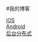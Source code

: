 #我的博客

[iOS](https://github.com/maybehyc/huyc.github.io/tree/master/mybk/iOS) <br>
[Android](https://github.com/maybehyc/huyc.github.io/tree/master/mybk/Android) <br>
[后台分布式](https://github.com/maybehyc/huyc.github.io/tree/master/mybk/JAVAEE)
